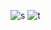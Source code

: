 ![s](https://github-readme-stats.vercel.app/api?username=miermontoto&count_private=true&show_icons=true&theme=gradient)
![t](https://github-readme-stats.vercel.app/api/top-langs/?username=miermontoto&exclude_repo=TEC&layout=compact)
